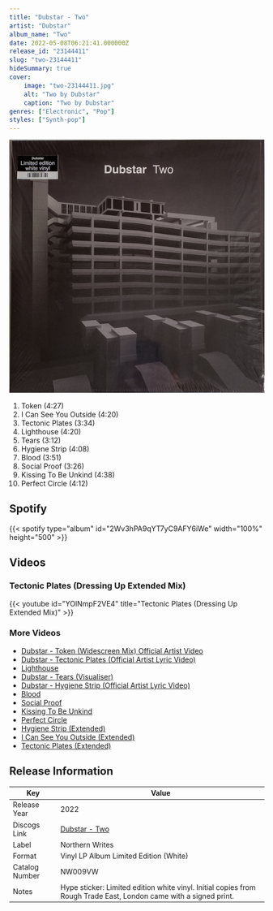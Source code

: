 ```yaml
---
title: "Dubstar - Two"
artist: "Dubstar"
album_name: "Two"
date: 2022-05-08T06:21:41.000000Z
release_id: "23144411"
slug: "two-23144411"
hideSummary: true
cover:
    image: "two-23144411.jpg"
    alt: "Two by Dubstar"
    caption: "Two by Dubstar"
genres: ["Electronic", "Pop"]
styles: ["Synth-pop"]
---
```


![Two by Dubstar](two-23144411.jpg)

<!-- section break -->

1. Token (4:27)
2. I Can See You Outside (4:20)
3. Tectonic Plates (3:34)
4. Lighthouse (4:20)
5. Tears (3:12)
6. Hygiene Strip (4:08)
7. Blood (3:51)
8. Social Proof (3:26)
9. Kissing To Be Unkind (4:38)
10. Perfect Circle (4:12)

<!-- section break -->


## Spotify
{{< spotify type="album" id="2Wv3hPA9qYT7yC9AFY6iWe" width="100%" height="500" >}}



## Videos
### Tectonic Plates (Dressing Up Extended Mix)
{{< youtube id="YOlNmpF2VE4" title="Tectonic Plates (Dressing Up Extended Mix)" >}}<br>

### More Videos

- [Dubstar  - Token (Widescreen Mix) Official Artist Video](https://www.youtube.com/watch?v=IaHHRY9gpcs)
- [Dubstar - Tectonic Plates (Official Artist Lyric Video)](https://www.youtube.com/watch?v=tZN50XYHYUQ)
- [Lighthouse](https://www.youtube.com/watch?v=yH6tQGzAJoY)
- [Dubstar - Tears (Visualiser)](https://www.youtube.com/watch?v=VgnS0oSovec)
- [Dubstar - Hygiene Strip (Official Artist Lyric Video)](https://www.youtube.com/watch?v=W4efy7WBvpA)
- [Blood](https://www.youtube.com/watch?v=SBoUO0_Wy0Q)
- [Social Proof](https://www.youtube.com/watch?v=MRN--n7Dmpc)
- [Kissing To Be Unkind](https://www.youtube.com/watch?v=loOtBBDsZZo)
- [Perfect Circle](https://www.youtube.com/watch?v=b0w07P1SANQ)
- [Hygiene Strip (Extended)](https://www.youtube.com/watch?v=0qFIhcT4bpA)
- [I Can See You Outside (Extended)](https://www.youtube.com/watch?v=2l3xejkp3_I)
- [Tectonic Plates (Extended)](https://www.youtube.com/watch?v=KPmx0XYwuPw)


## Release Information
|  Key           | Value                                                |
| ---------------| ---------------------------------------------------- |
| Release Year   | 2022                                   |
| Discogs Link   | [Dubstar - Two](https://www.discogs.com/release/23144411-Dubstar-Two) |
| Label          | Northern Writes |
| Format         | Vinyl LP Album Limited Edition (White) |
| Catalog Number | NW009VW |
| Notes | Hype sticker: Limited edition white vinyl.  Initial copies from Rough Trade East, London came with a signed print.  |